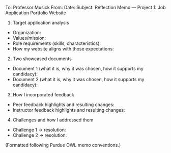 To: Professor Musick
From: <Your Name>
Date: <Enter Date>
Subject: Reflection Memo — Project 1: Job Application Portfolio Website

1) Target application analysis
- Organization:
- Values/mission:
- Role requirements (skills, characteristics):
- How my website aligns with those expectations:

2) Two showcased documents
- Document 1 (what it is, why it was chosen, how it supports my candidacy):
- Document 2 (what it is, why it was chosen, how it supports my candidacy):

3) How I incorporated feedback
- Peer feedback highlights and resulting changes:
- Instructor feedback highlights and resulting changes:

4) Challenges and how I addressed them
- Challenge 1 → resolution:
- Challenge 2 → resolution:

(Formatted following Purdue OWL memo conventions.)
